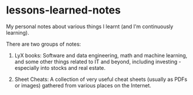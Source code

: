 # lessons-learned-notes
My personal notes about various things I learnt (and I'm continuously
learning). 

There are two groups of notes:

1) LyX books: Software and data engineering, math and machine learning, and
   some other things related to IT and beyond, including investing -
   especially into stocks and real estate.

2) Sheet Cheats: A collection of very useful cheat sheets (usually as PDFs
   or images) gathered from various places on the Internet.
